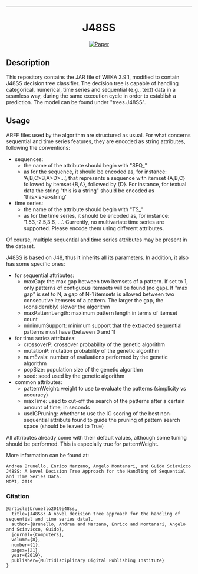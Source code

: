 ---

<div align="center">
 
# J48SS
 
[![Paper](https://img.shields.io/badge/paper-Computers-green)](https://www.mdpi.com/2073-431X/8/1/21/pdf)

 
 </div>

## Description   

This repository contains the JAR file of WEKA 3.9.1, modified to contain J48SS decision tree classifier.
The decision tree is capable of handling categorical, numerical, time series and sequential (e.g., text) data in a seamless way, during the same execution cycle in order to establish a prediction.
The model can be found under "trees.J48SS".

## Usage  

ARFF files used by the algorithm are structured as usual.
For what concerns sequential and time series features, they are encoded as string attributes, following the conventions:
 - sequences:
   - the name of the attribute should begin with "SEQ_"
   - as for the sequence, it should be encoded as, for instance: ‘A,B,C>B,A>D>…’, that represents a sequence with itemset {A,B,C} followed by itemset {B,A}, followed by {D}. For instance, for textual data the string "this is a string" should be encoded as 'this>is>a>string'
 - time series:
   - the name of the attribute should begin with "TS_"
   - as for the time series, it should be encoded as, for instance: ‘1.53,-2.5,3.6, …’. Currently, no multivariate time series are supported. Please encode them using different attributes.

Of course, multiple sequential and time series attributes may be present in the dataset.

J48SS is based on J48, thus it inherits all its parameters. In addition, it also has some specific ones:
  - for sequential attributes:
    - maxGap: the max gap between two itemsets of a pattern. If set to 1, only patterns of contiguous itemsets will be found (no gap). If "max gap" is set to N, a gap of N-1 itemsets is allowed between two consecutive itemsets of a pattern. The larger the gap, the (considerably) slower the algorithm
    - maxPatternLength: maximum pattern length in terms of itemset count
    - minimumSupport: minimum support that the extracted sequential patterns must have (between 0 and 1)
  - for time series attributes:
    - crossoverP: crossover probability of the genetic algorithm  
    - mutationP: mutation probability of the genetic algorithm 
    - numEvals: number of evaluations performed by the genetic algorithm
    - popSize: population size of the genetic algorithm  
    - seed: seed used by the genetic algorithm
  - common attributes:
    - patternWeight: weight to use to evaluate the patterns (simplicity vs accuracy)
    - maxTime: used to cut-off the search of the patterns after a certain amount of time, in seconds
    - useIGPruning: whether to use the IG scoring of the best non-sequential attribute found to guide the pruning of pattern search space (should be leaved to True)

All attributes already come with their default values, although some tuning should be performed. This is especially true for patternWeight.

More information can be found at:

```
Andrea Brunello, Enrico Marzano, Angelo Montanari, and Guido Sciavicco
J48SS: A Novel Decision Tree Approach for the Handling of Sequential and Time Series Data.
MDPI, 2019
```

### Citation   

```
@article{brunello2019j48ss,
  title={J48SS: A novel decision tree approach for the handling of sequential and time series data},
  author={Brunello, Andrea and Marzano, Enrico and Montanari, Angelo and Sciavicco, Guido},
  journal={Computers},
  volume={8},
  number={1},
  pages={21},
  year={2019},
  publisher={Multidisciplinary Digital Publishing Institute}
}
```
